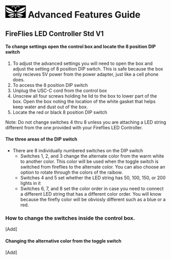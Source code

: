 # <img src="../assets/Firefly_basic_logo.png" width="64">  Advanced Features Guide
## FireFlies LED Controller Std V1
#### To change settings open the control box and locate the 8 position DIP switch
1. To adjust the advanced settings you will need to open the box and adjust the setting of 8 position DIP switch. This is safe because the box only recieves 5V power from the power adapter, just like a cell phone does.
2. To access the 8 position DIP switch
  1. Unplug the USC-C cord from the control box
  2. Unscrew all four screws holding he lid to the box to lower part of the box.  Open the box noting the location of the white gasket that helps keep water and dust out of the box.
  3. Locate the red or black 8 position DIP switch

Note: Do not change switches 4 thru 8 unless you are attaching a LED string different from the one provided with your Fireflies LED Controller.

#### The three areas of the DIP switch
* There are 8 individually numbered switches on the DIP switch
  * Switches 1, 2, and 3 change the alternate color from the warm white to another color.  This color will be used when the toggle switch is switched from fireflies to the alternate color.  You can also choose an option to rotate through the colors of the raibow.
  * Switches 4 and 5 set whether the LED string has 50, 100, 150, or 200 lights in it
  * Switches 6, 7, and 8 set the color order in case you need to connect a different LED string that has a different color order.  You will know because the firefly color will be obviosly different such as a blue or a red.

 
### How to change the switches inside the control box.
[Add]
#### Changing the alternative color from the toggle switch
[Add]
